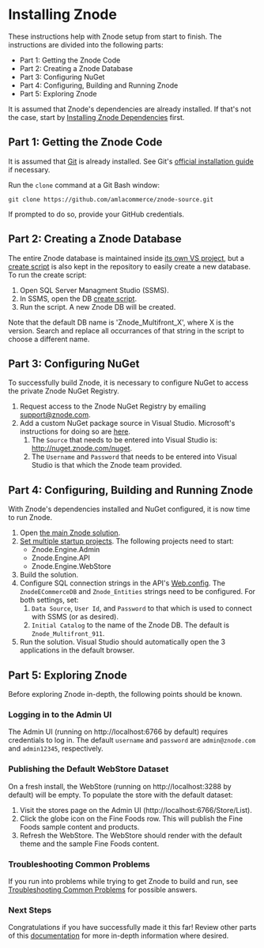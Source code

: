 # Installing Znode
These instructions help with Znode setup from start to finish. The instructions are divided into the following parts:
* Part 1: Getting the Znode Code
* Part 2: Creating a Znode Database
* Part 3: Configuring NuGet
* Part 4: Configuring, Building and Running Znode
* Part 5: Exploring Znode

It is assumed that Znode's dependencies are already installed. If that's not the case, start by [Installing Znode Dependencies](../installing-dependencies/README.md) first.

## Part 1: Getting the Znode Code
It is assumed that [Git](https://git-scm.com/) is already installed. See Git's [official installation guide](https://git-scm.com/book/en/v2/Getting-Started-Installing-Git) if necessary.

Run the `clone` command at a Git Bash window:

`git clone https://github.com/amlacommerce/znode-source.git`

If prompted to do so, provide your GitHub credentials.

## Part 2: Creating a Znode Database
The entire Znode database is maintained inside [its own VS project](https://github.com/amlacommerce/znode-source/blob/master/Database/Znode_Multifront_Dev/Znode_Multifront_Dev.sln), but a [create script](https://github.com/amlacommerce/znode-source/blob/master/Database/Znode%20Multifront%209.1.1%20Database%20Script%20(for%20fresh%20installation)/Znode_Multifront_911.sql) is also kept in the repository to easily create a new database. To run the create script:
1. Open SQL Server Managment Studio (SSMS).
1. In SSMS, open the DB [create script](https://github.com/amlacommerce/znode-source/blob/master/Database/Znode%20Multifront%209.1.1%20Database%20Script%20(for%20fresh%20installation)/Znode_Multifront_911.sql).
1. Run the script. A new Znode DB will be created.

Note that the default DB name is 'Znode_Multifront_X', where X is the version. Search and replace all occurrances of that string in the script to choose a different name.

## Part 3: Configuring NuGet
To successfully build Znode, it is necessary to configure NuGet to access the private Znode NuGet Registry.
1. Request access to the Znode NuGet Registry by emailing support@znode.com.
1. Add a custom NuGet package source in Visual Studio. Microsoft's instructions for doing so are [here](https://docs.microsoft.com/en-us/nuget/tools/package-manager-ui#package-sources).
    1. The `Source` that needs to be entered into Visual Studio is: http://nuget.znode.com/nuget.
    1. The `Username` and `Password` that needs to be entered into Visual Studio is that which the Znode team provided.

## Part 4: Configuring, Building and Running Znode
With Znode's dependencies installed and NuGet configured, it is now time to run Znode.
1. Open [the main Znode solution](https://github.com/amlacommerce/znode-source/blob/master/Projects/Znode.Multifront.sln).
1. [Set multiple startup projects](https://docs.microsoft.com/en-us/visualstudio/ide/how-to-set-multiple-startup-projects?view=vs-2017). The following projects need to start:
    - Znode.Engine.Admin
    - Znode.Engine.API
    - Znode.Engine.WebStore
1. Build the solution.
1. Configure SQL connection strings in the API's [Web.config](https://github.com/amlacommerce/znode-source/blob/master/Projects/Znode.Engine.Api/Web.config). The `ZnodeECommerceDB` and `Znode_Entities` strings need to be configured. For both settings, set:
    1. `Data Source`, `User Id`, and `Password` to that which is used to connect with SSMS (or as desired).
    1. `Initial Catalog` to the name of the Znode DB. The default is `Znode_Multifront_911`.
1. Run the solution. Visual Studio should automatically open the 3 applications in the default browser.

## Part 5: Exploring Znode
Before exploring Znode in-depth, the following points should be known.

### Logging in to the Admin UI
The Admin UI (running on http://localhost:6766 by default) requires credentials to log in. The default `username` and `password` are `admin@znode.com` and `admin12345`, respectively.

### Publishing the Default WebStore Dataset
On a fresh install, the WebStore (running on http://localhost:3288 by default) will be empty. To populate the store with the default dataset:
1. Visit the stores page on the Admin UI (http://localhost:6766/Store/List).
1. Click the globe icon on the Fine Foods row. This will publish the Fine Foods sample content and products.
1. Refresh the WebStore. The WebStore should render with the default theme and the sample Fine Foods content.

### Troubleshooting Common Problems

If you run into problems while trying to get Znode to build and run, see [Troubleshooting Common Problems](/docs/troubleshooting/README.md) for possible answers.

### Next Steps
Congratulations if you have successfully made it this far! Review other parts of this [documentation](/README.md) for more in-depth information where desired.
